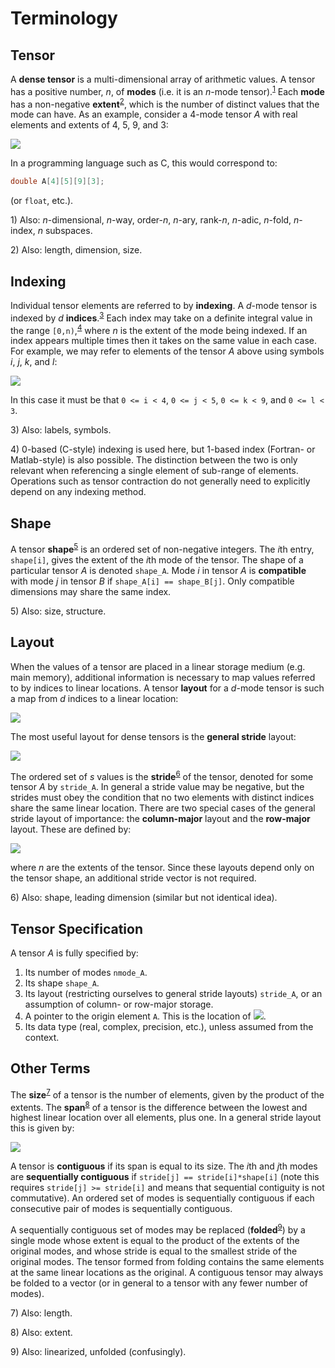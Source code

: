 # Terminology

## Tensor

A **dense tensor** is a multi-dimensional array of arithmetic values. A tensor has a positive number, *n*, of **modes**  (i.e. it is an *n*-mode tensor).<sup>[1](#foot1)</sup> Each **mode** has a non-negative **extent**<sup>[2](#foot2)</sup>, which is the number of distinct values that the mode can have. As an example, consider a 4-mode tensor *A* with real elements and extents of 4, 5, 9, and 3:

![](https://latex.codecogs.com/gif.latex?\mathcal{A}\in{}\mathbb{R}^{4\otimes{}5\otimes9{}\otimes{}3})

In a programming language such as C, this would correspond to:

```C
double A[4][5][9][3];
```

(or `float`, etc.).

<a name="foot1">1</a>) Also: *n*-dimensional, *n*-way, order-*n*, *n*-ary, rank-*n*, *n*-adic, *n*-fold, *n*-index, *n* subspaces.

<a name="foot2">2</a>) Also: length, dimension, size.

## Indexing

Individual tensor elements are referred to by **indexing**. A *d*-mode tensor is indexed by *d* **indices**.<sup>[3](#foot3)</sup> Each index may take on a definite integral value in the range `[0,n)`,<sup>[4](#foot4)</sup> where *n* is the extent of the mode being indexed. If an index appears multiple times then it takes on the same value in each case. For example, we may refer to elements of the tensor *A* above using symbols *i*, *j*, *k*, and *l*:

![](https://latex.codecogs.com/gif.latex?\mathcal{A}_{ijkl}\in{}\mathbb{R})

In this case it must be that `0 <= i < 4`, `0 <= j < 5`, `0 <= k < 9`, and `0 <= l < 3`.

<a name="foot3">3</a>) Also: labels, symbols.

<a name="foot4">4</a>) 0-based (C-style) indexing is used here, but 1-based index (Fortran- or Matlab-style) is also possible. The distinction between the two is only relevant when referencing a single element of sub-range of elements. Operations such as tensor contraction do not generally need to explicitly depend on any indexing method.

## Shape

A tensor **shape**<sup>[5](#foot5)</sup> is an ordered set of non-negative integers. The *i*th entry, `shape[i]`, gives the extent of the *i*th mode of the tensor. The shape of a particular tensor *A* is denoted `shape_A`. Mode *i* in tensor *A* is **compatible** with mode *j* in tensor *B* if `shape_A[i] == shape_B[j]`. Only compatible dimensions may share the same index.

<a name="foot5">5</a>) Also: size, structure.

## Layout

When the values of a tensor are placed in a linear storage medium (e.g. main memory), additional information is necessary to map values referred to by indices to linear locations. A tensor **layout** for a *d*-mode tensor is such a map from *d* indices to a linear location:

![](https://latex.codecogs.com/gif.latex?\mathrm{layout}\\,\colon\mathbb{N}^d\to\mathbb{N})

The most useful layout for dense tensors is the **general stride** layout:

![](https://latex.codecogs.com/gif.latex?\mathrm{layout}\\,\colon(i_0,\ldots,i_{d-1})\mapsto\sum_{k=0}^{d-1}i_k\cdot{s_k})

The ordered set of *s* values is the **stride**<sup>[6](#foot6)</sup> of the tensor, denoted for some tensor *A* by `stride_A`. In general a stride value may be negative, but the strides must obey the condition that no two elements with distinct indices share the same linear location. There are two special cases of the general stride layout of importance: the **column-major** layout and the **row-major** layout. These are defined by:

![](https://latex.codecogs.com/gif.latex?\begin{align*}\mathrm{layout_{col}}\\,\colon(i_0,\ldots,i_{d-1})\mapsto{}&\sum_{k=0}^{d-1}i_k\prod_{l=0}^{k-1}n_l\\\\{}\mathrm{layout_{row}}\\,\colon(i_0,\ldots,i_{d-1})\mapsto{}&\sum_{k=0}^{d-1}i_k\prod_{l=k+1}^{d-1}n_l\end{align*})

where *n* are the extents of the tensor. Since these layouts depend only on the tensor shape, an additional stride vector is not required.

<a name="foot6">6</a>) Also: shape, leading dimension (similar but not identical idea).

## Tensor Specification

A tensor *A* is fully specified by:

1. Its number of modes `nmode_A`.
2. Its shape `shape_A`.
3. Its layout (restricting ourselves to general stride layouts) `stride_A`, or an assumption of column- or row-major storage.
4. A pointer to the origin element `A`. This is the location of ![](https://latex.codecogs.com/gif.latex?\mathcal{A}_{0\ldots{}0}).
5. Its data type (real, complex, precision, etc.), unless assumed from the context.

## Other Terms

The **size**<sup>[7](#foot7)</sup> of a tensor is the number of elements, given by the product of the extents. The **span**<sup>[8](#foot8)</sup> of a tensor is the difference between the lowest and highest linear location over all elements, plus one. In a general stride layout this is given by: 

![](https://latex.codecogs.com/gif.latex?\mathrm{span}=1+\sum_{i=0}^{d-1}(n_i-1)\cdot|s_i|)

A tensor is **contiguous** if its span is equal to its size. The *i*th and *j*th modes are **sequentially contiguous** if `stride[j] == stride[i]*shape[i]` (note this requires `stride[j] >= stride[i]` and means that sequential contiguity is not commutative). An ordered set of modes is sequentially contiguous if each consecutive pair of modes is sequentially contiguous.

A sequentially contiguous set of modes may be replaced (**folded**<sup>[9](#foot9)</sup>) by a single mode whose extent is equal to the product of the extents of the original modes, and whose stride is equal to the smallest stride of the original modes. The tensor formed from folding contains the same elements at the same linear locations as the original. A contiguous tensor may always be folded to a vector (or in general to a tensor with any fewer number of modes).

<a name="foot7">7</a>) Also: length.

<a name="foot8">8</a>) Also: extent.

<a name="foot9">9</a>) Also: linearized, unfolded (confusingly).
